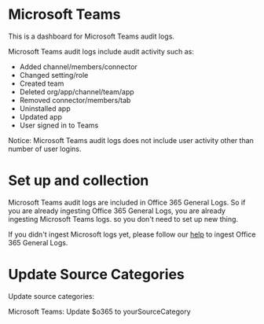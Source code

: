 # Microsoft Teams 

This is a dashboard for Microsoft Teams audit logs.

Microsoft Teams audit logs include audit activity such as:

* Added channel/members/connector
* Changed setting/role
* Created team
* Deleted org/app/channel/team/app
* Removed connector/members/tab
* Uninstalled app
* Updated app
* User signed in to Teams


Notice: Microsoft Teams audit logs does not include user activity other than number of user logins.


# Set up and collection

Microsoft Teams audit logs are included in Office 365 General Logs.
So if you are already ingesting Office 365 General Logs, you are already ingesting Microsoft Teams logs. 
so you don't need to set up new thing.

If you didn't ingest Microsoft logs yet, please follow our [help](https://help.sumologic.com/03Send-Data/Sources/02Sources-for-Hosted-Collectors/Microsoft-Office-365-Audit-Source) to ingest Office 365 General Logs.

# Update Source Categories
Update source categories:

Microsoft Teams: Update $o365 to yourSourceCategory
